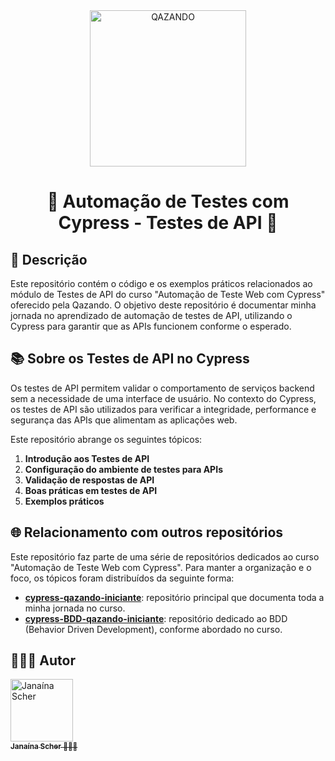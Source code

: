 <div  align="center">
	<a  href="https://qazando.com.br/">
		<img  src="https://github.com/janascher/cypress-qazando-iniciante/assets/79182711/fc2559f8-a64e-43be-b278-4721a78dbb1c"  alt="QAZANDO"  title="QAZANDO"  width="250" />
	</a>
	<h1>
		🔗 Automação de Testes com Cypress - Testes de API 🔗
	</h1>
</div>

## 🧐 Descrição

Este repositório contém o código e os exemplos práticos relacionados ao módulo de Testes de API do curso "Automação de Teste Web com Cypress" oferecido pela Qazando. O objetivo deste repositório é documentar minha jornada no aprendizado de automação de testes de API, utilizando o Cypress para garantir que as APIs funcionem conforme o esperado.

## 📚 Sobre os Testes de API no Cypress

Os testes de API permitem validar o comportamento de serviços backend sem a necessidade de uma interface de usuário. No contexto do Cypress, os testes de API são utilizados para verificar a integridade, performance e segurança das APIs que alimentam as aplicações web.

Este repositório abrange os seguintes tópicos:

1. **Introdução aos Testes de API**
2. **Configuração do ambiente de testes para APIs**
4. **Validação de respostas de API**
6. **Boas práticas em testes de API**
7. **Exemplos práticos**

## 🌐 Relacionamento com outros repositórios

Este repositório faz parte de uma série de repositórios dedicados ao curso "Automação de Teste Web com Cypress". Para manter a organização e o foco, os tópicos foram distribuídos da seguinte forma:

- **[cypress-qazando-iniciante](https://github.com/janascher/cypress-qazando-iniciante)**: repositório principal que documenta toda a minha jornada no curso.
- **[cypress-BDD-qazando-iniciante](https://github.com/janascher/cypress-BDD-qazando-iniciante)**: repositório dedicado ao BDD (Behavior Driven Development), conforme abordado no curso.


## 🦸🏻‍♀️ Autor

<div>
	<a  href="https://github.com/janascher">
		<img  src="https://avatars.githubusercontent.com/u/79182711?v=4"  width="100px;"  alt="Janaína Scher"/>
		<br />
		<sub>
			<b>Janaína Scher</b> 👩🏻‍💻
		</sub>
	</a>
</div>
